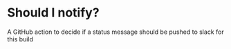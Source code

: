 # Should I notify?
A GitHub action to decide if a status message should be pushed to slack for this build
